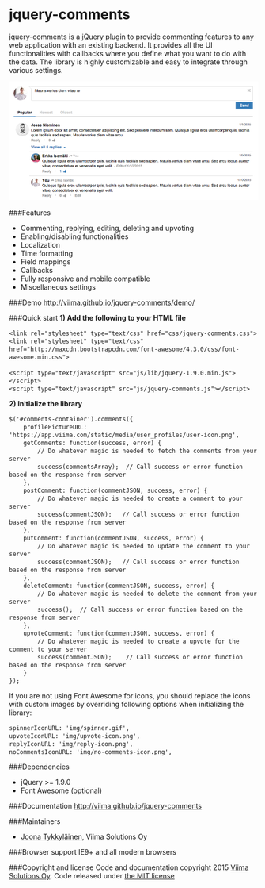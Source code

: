 # jquery-comments
jquery-comments is a jQuery plugin to provide commenting features to any web application with an existing backend. It provides all the UI functionalities with callbacks where you define what you want to do with the data. The library is highly customizable and easy to integrate through various settings.

![Screenshot of jquery-comments](screenshot.png?raw=true "Screenshot of jquery-comments")

###Features
- Commenting, replying, editing, deleting and upvoting
- Enabling/disabling functionalities
- Localization
- Time formatting
- Field mappings
- Callbacks
- Fully responsive and mobile compatible
- Miscellaneous settings

###Demo
http://viima.github.io/jquery-comments/demo/

###Quick start
**1) Add the following to your HTML file**
```
<link rel="stylesheet" type="text/css" href="css/jquery-comments.css">
<link rel="stylesheet" type="text/css" href="http://maxcdn.bootstrapcdn.com/font-awesome/4.3.0/css/font-awesome.min.css">

<script type="text/javascript" src="js/lib/jquery-1.9.0.min.js"></script>
<script type="text/javascript" src="js/jquery-comments.js"></script>
```

**2) Initialize the library**
```
$('#comments-container').comments({
    profilePictureURL: 'https://app.viima.com/static/media/user_profiles/user-icon.png',
    getComments: function(success, error) {
        // Do whatever magic is needed to fetch the comments from your server
        success(commentsArray);  // Call success or error function based on the response from server
    },
    postComment: function(commentJSON, success, error) {
        // Do whatever magic is needed to create a comment to your server
        success(commentJSON);   // Call success or error function based on the response from server
    },
    putComment: function(commentJSON, success, error) {
        // Do whatever magic is needed to update the comment to your server
        success(commentJSON);   // Call success or error function based on the response from server
    },
    deleteComment: function(commentJSON, success, error) {
        // Do whatever magic is needed to delete the comment from your server
        success();  // Call success or error function based on the response from server
    },
    upvoteComment: function(commentJSON, success, error) {
        // Do whatever magic is needed to create a upvote for the comment to your server
        success(commentJSON);    // Call success or error function based on the response from server
    }
});
```
If you are not using Font Awesome for icons, you should replace the icons with custom images by overriding following options when initializing the library:
```
spinnerIconURL: 'img/spinner.gif',
upvoteIconURL: 'img/upvote-icon.png',
replyIconURL: 'img/reply-icon.png',
noCommentsIconURL: 'img/no-comments-icon.png',
```

###Dependencies
- jQuery >= 1.9.0
- Font Awesome (optional)

###Documentation
http://viima.github.io/jquery-comments

###Maintainers
- [Joona Tykkyläinen](https://www.linkedin.com/in/joonatykkylainen), Viima Solutions Oy

###Browser support
IE9+ and all modern browsers

###Copyright and license
Code and documentation copyright 2015 [Viima Solutions Oy](https://www.viima.com/). Code released under [the MIT license](https://github.com/Viima/jquery-comments/blob/master/LICENSE)
